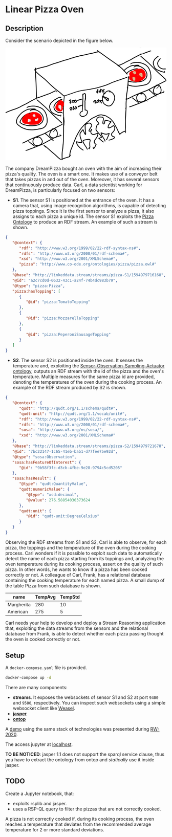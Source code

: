 # Linear Pizza Oven

## Description

Consider the scenario depicted in the figure below.

![](pizza-oven.png)

The company DreamPizza bought an oven with the aim of increasing their pizza's quality.
The oven is a smart one. 
It makes use of a conveyor belt that takes pizzas in and out of the oven.
Moreover, it has several sensors that continuously produce data.
Carl, a data scientist working for DreamPizza, is particularly focused on two sensors:

- **S1**. The sensor S1 is positioned at the entrance of the oven.
    It has a camera that, using image recognition algorithms, is capable of detecting pizza toppings.
    Since it is the first sensor to analyze a pizza, it also assigns to each pizza a unique id.
    The sensor S1 exploits the [Pizza Ontology](https://protege.stanford.edu/ontologies/pizza/pizza.owl) to produce an RDF stream.
    An example of such a stream is shown.

```json
{
   "@context": {
      "rdf": "http://www.w3.org/1999/02/22-rdf-syntax-ns#",
      "rdfs": "http://www.w3.org/2000/01/rdf-schema#",
      "xsd": "http://www.w3.org/2001/XMLSchema#",
      "pizza": "http://www.co-ode.org/ontologies/pizza/pizza.owl#"
   },
   "@base": "http://linkeddata.stream/streams/pizza-S1/1594979716168",
   "@id": "a2c7cd0d-0632-43c1-a24f-74b4dc983b79",
   "@type": "pizza:Pizza",
   "pizza:hasTopping": [
      {
         "@id": "pizza:TomatoTopping"
      },
      {
         "@id": "pizza:MozzarellaTopping"
      },
      {
         "@id": "pizza:PeperoniSausageTopping"
      }
   ]
}	
```

- **S2**. The sensor S2 is positioned inside the oven.
    It senses the temperature and, exploiting the [Sensor-Observation-Sampling-Actuator ontology](SOSA\footnote{https://www.w3.org/TR/vocab-ssn/}), outputs an RDF stream with the id of the pizza and the oven's temperature.
    Multiple measures for the same pizza id are provided, denoting the temperatures of the oven during the cooking process.
    An example of the RDF stream produced by S2 is shown.

```json
{
   "@context": {
      "qudt": "http://qudt.org/1.1/schema/qudt#",
      "qudt-unit": "http://qudt.org/1.1/vocab/unit#",
      "rdf": "http://www.w3.org/1999/02/22-rdf-syntax-ns#",
      "rdfs": "http://www.w3.org/2000/01/rdf-schema#",
      "sosa": "http://www.w3.org/ns/sosa/",
      "xsd": "http://www.w3.org/2001/XMLSchema#"
   },
   "@base": "http://linkeddata.stream/streams/pizza-S2/1594979721678",
   "@id": "7bc22147-1c65-41eb-bab1-d77fee75e92d",
   "@type": "sosa:Observation",
   "sosa:hasFeatureOfInterest": {
      "@id": "9b58f3fc-d3cb-4fbe-9e28-9794c5cd5205"
   },
   "sosa:hasResult": {
      "@type": "qudt:QuantityValue",
      "qudt:numericValue": {
         "@type": "xsd:decimal",
         "@value": 276.58854030373624
      },
      "qudt:unit": {
         "@id": "qudt-unit:DegreeCelsius"
      }
   }
}	
```

Observing the RDF streams from S1 and S2, Carl is able to observe, for each pizza, the toppings and the temperature of the oven during the cooking process.
Carl wonders if it is possible to exploit such data to automatically detect the name of each pizza starting from its toppings and, analyzing the oven temperature during its cooking process, assert on the quality of such pizza.
In other words, he wants to know if a pizza has been cooked correctly or not.
A colleague of Carl, Frank, has a relational database containing the cooking temperature for each named pizza.
A small dump of the table Pizza from such database is shown.

|name        | TempAvg | TempStd |
|------------|---------|---------|
|Margherita  | 280     | 10      |
|American    | 275     | 5       |

Carl needs your help to develop and deploy a Stream Reasoning application that, exploiting the data streams from the sensors and the relational database from Frank, is able to detect whether each pizza passing thought the oven is cooked correctly or not.

## Setup

A `docker-compose.yaml` file is provided.

```bash
docker-compose up -d
```

There are many components:
- **streams**. It exposes the websockets of sensor S1 and S2 at port `9400` and `9500`, respectively. You can inspect such websockets using a simple websocket client like [Weasel](https://addons.mozilla.org/en-US/firefox/addon/websocket-weasel).
- [**jasper**](https://github.com/riccardotommasini/yasper)
- [**ontop**](https://ontop-vkg.org/)

A [demo](https://github.com/riccardotommasini/colorwave/tree/RW-2020) using the same stack of technologies was presented during [RW-2020](http://streamreasoning.org/events/rw2020).

The access jupyter at [localhost](http://localhost:8080).

**TO BE NOTICED**:
jasper 1.1 does not support the sparql service clause, thus you have to extract the ontology from ontop and *statically* use it inside jasper.

## TODO

Create a Jupyter notebook, that:
- exploits rsplib and jasper.
- uses a RSP-QL query to filter the pizzas that are not correctly cooked.

A pizza is not correctly cooked if, during its cooking process, the oven reaches a temperature that deviates from the recommended average temperature for 2 or more standard deviations.